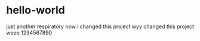 # hello-world
just another respiratory
now i changed this project
wyy changed this project
weee
1234567890
